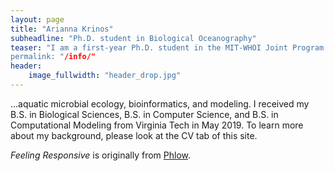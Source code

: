 ```yaml
---
layout: page
title: "Arianna Krinos"
subheadline: "Ph.D. student in Biological Oceanography"
teaser: "I am a first-year Ph.D. student in the MIT-WHOI Joint Program. My research interests include...
permalink: "/info/"
header:
    image_fullwidth: "header_drop.jpg"
---
```

...aquatic microbial ecology, bioinformatics, and modeling. I received my B.S. in Biological Sciences, B.S. in Computer Science, and B.S. in Computational Modeling from Virginia Tech in May 2019. 
To learn more about my background, please look at the CV tab of this site.



*Feeling Responsive* is originally from <a href="http://phlow.de/">Phlow</a>. 
